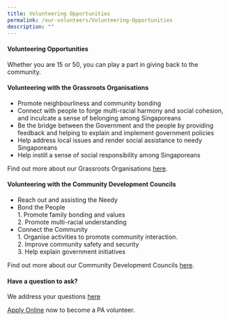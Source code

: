 ```yaml
---
title: Volunteering Opportunities
permalink: /our-volunteers/Volunteering-Opportunities
description: ""
---
```

#### Volunteering Opportunities

Whether you are 15 or 50, you can play a part in giving back to the community.

#### Volunteering with the Grassroots Organisations

* Promote neighbourliness and community bonding
* Connect with people to forge multi-racial harmony and social cohesion, and inculcate a sense of belonging among Singaporeans
* Be the bridge between the Government and the people by providing feedback and helping to explain and implement government policies
* Help address local issues and render social assistance to needy Singaporeans
* Help instill a sense of social responsibility among Singaporeans


Find out more about our Grassroots Organisations [here](/our-network/Grassroots-Organisations/Grassroots-Organisations).

#### Volunteering with the Community Development Councils

* Reach out and assisting the Needy
* Bond the People<br>
        1.   Promote family bonding and values<br>
        2.   Promote multi-racial understanding
* Connect the Community<br>
                  1.  Organise activities to promote community interaction.<br>
                 2.  Improve community safety and security<br>
                3.  Help explain government initiatives<br>
								
								
Find out more about our Community Development Councils [here](/our-network/Community-Development-Councils/Community-Development-Councils).

#### Have a question to ask?

We address your questions [here](/files/Our%20Volunteers/finalfaq.pdf)

[Apply Online](https://www.grassrootsconnect.pa.gov.sg/VolunteerRegistration.aspx) now to become a PA volunteer.